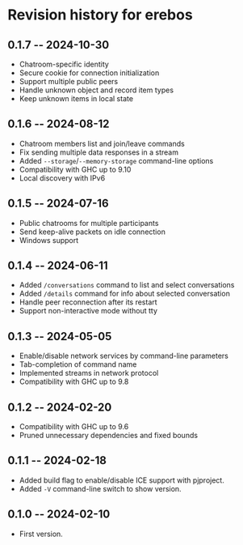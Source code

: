 # Revision history for erebos

## 0.1.7 -- 2024-10-30

* Chatroom-specific identity
* Secure cookie for connection initialization
* Support multiple public peers
* Handle unknown object and record item types
* Keep unknown items in local state

## 0.1.6 -- 2024-08-12

* Chatroom members list and join/leave commands
* Fix sending multiple data responses in a stream
* Added `--storage`/`--memory-storage` command-line options
* Compatibility with GHC up to 9.10
* Local discovery with IPv6

## 0.1.5 -- 2024-07-16

* Public chatrooms for multiple participants
* Send keep-alive packets on idle connection
* Windows support

## 0.1.4 -- 2024-06-11

* Added `/conversations` command to list and select conversations
* Added `/details` command for info about selected conversation
* Handle peer reconnection after its restart
* Support non-interactive mode without tty

## 0.1.3 -- 2024-05-05

* Enable/disable network services by command-line parameters
* Tab-completion of command name
* Implemented streams in network protocol
* Compatibility with GHC up to 9.8

## 0.1.2 -- 2024-02-20

* Compatibility with GHC up to 9.6
* Pruned unnecessary dependencies and fixed bounds

## 0.1.1 -- 2024-02-18

* Added build flag to enable/disable ICE support with pjproject.
* Added `-V` command-line switch to show version.

## 0.1.0 -- 2024-02-10

* First version.
